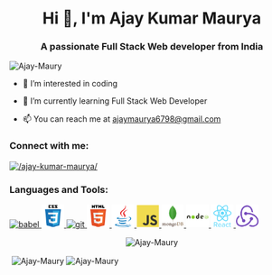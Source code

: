 
<!---
    Ajay-Maury/Ajay-Maury is a ✨ special ✨ repository because its `README.md` (this file) appears on your GitHub profile.
    You can click the Preview link to take a look at your changes.
    --->
    
<h1 align="center">Hi 👋, I'm Ajay Kumar Maurya</h1> 
<h3 align="center">A passionate Full Stack Web developer from India</h3>
<p align="left"> <img src="https://komarev.com/ghpvc/?username=Ajay-Maury&label=Profile%20views&color=0e75b6&style=flat" alt="Ajay-Maury" /> </p>

<!-- - 👨‍💻 All of my projects are available at [Portfolio](portfolio project link) -->

- 👀 I’m interested in coding 

- 🌱 I’m currently learning Full Stack Web Developer 

- 📫 You can reach me at ajaymaurya6798@gmail.com

<!-- - 📄 Know about my experiences [Drive Link](deive-link if any) -->

<h3 align="left">Connect with me:</h3>
<p align="left">
  <a href="https://www.linkedin.com/in/ajay-kumar-maurya/" target="blank"
    ><img
      align="center"
      src="https://raw.githubusercontent.com/rahuldkjain/github-profile-readme-generator/master/src/images/icons/Social/linked-in-alt.svg"
      alt="/ajay-kumar-maurya/"
      height="30"
      width="40"
  /></a>
</p>

<h3 align="left">Languages and Tools:</h3>
<p align="left">
  <a href="https://babeljs.io/" target="_blank" rel="noreferrer">
    <img
      src="https://www.vectorlogo.zone/logos/babeljs/babeljs-icon.svg"
      alt="babel"
      width="40"
      height="40"
    />
  </a>
  <a href="https://developer.mozilla.org/en-US/docs/Web/CSS" target="_blank" rel="noreferrer">
    <img
      src="https://raw.githubusercontent.com/devicons/devicon/master/icons/css3/css3-original-wordmark.svg"
      alt="css3"
      width="40"
      height="40"
    />
  </a>
  <a href="https://git-scm.com/" target="_blank" rel="noreferrer">
    <img
      src="https://www.vectorlogo.zone/logos/git-scm/git-scm-icon.svg"
      alt="git"
      width="40"
      height="40"
    />
  </a>
  <a href="https://developer.mozilla.org/en-US/docs/Glossary/HTML5" target="_blank" rel="noreferrer">
    <img
      src="https://raw.githubusercontent.com/devicons/devicon/master/icons/html5/html5-original-wordmark.svg"
      alt="html5"
      width="40"
      height="40"
    />
  </a>
  <a href="https://www.java.com" target="_blank" rel="noreferrer">
    <img
      src="https://raw.githubusercontent.com/devicons/devicon/master/icons/java/java-original.svg"
      alt="java"
      width="40"
      height="40"
    />
  </a>
  <a
    href="https://developer.mozilla.org/en-US/docs/Web/JavaScript"
    target="_blank"
    rel="noreferrer"
  >
    <img
      src="https://raw.githubusercontent.com/devicons/devicon/master/icons/javascript/javascript-original.svg"
      alt="javascript"
      width="40"
      height="40"
    />
  </a>
  <a href="https://www.mongodb.com/" target="_blank" rel="noreferrer">
    <img
      src="https://raw.githubusercontent.com/devicons/devicon/master/icons/mongodb/mongodb-original-wordmark.svg"
      alt="mongodb"
      width="40"
      height="40"
    />
  </a>
  <a href="https://nodejs.org" target="_blank" rel="noreferrer">
    <img
      src="https://raw.githubusercontent.com/devicons/devicon/master/icons/nodejs/nodejs-original-wordmark.svg"
      alt="nodejs"
      width="40"
      height="40"
    />
  </a>
  <a href="https://reactjs.org/" target="_blank" rel="noreferrer">
    <img
      src="https://raw.githubusercontent.com/devicons/devicon/master/icons/react/react-original-wordmark.svg"
      alt="react"
      width="40"
      height="40"
    />
  </a>
  <a href="https://redux.js.org" target="_blank" rel="noreferrer">
    <img
      src="https://raw.githubusercontent.com/devicons/devicon/master/icons/redux/redux-original.svg"
      alt="redux"
      width="40"
      height="40"
    />
  </a>
</p>

<!-- <div> -->
  <p align="center">
    <img 
    align="center"     
      src="https://github-readme-stats.vercel.app/api/top-langs?username=Ajay-Maury&show_icons=true&locale=en&layout=compact"
      alt="Ajay-Maury"
    />
  </p>
<!-- </div> -->

<span align="left">
  &nbsp;<img
    align="center"
    src="https://github-readme-stats.vercel.app/api?username=Ajay-Maury&show_icons=true&locale=en"
    alt="Ajay-Maury"
  />
</span>

<span align="right">
  <img
    align="center"
    src="https://github-readme-streak-stats.herokuapp.com/?user=Ajay-Maury&"
    alt="Ajay-Maury"
  />
</span>
